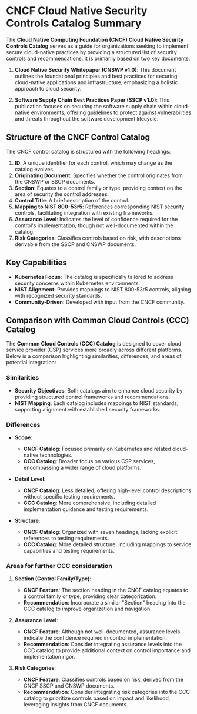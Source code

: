 # CNCF Cloud Native Security Controls Catalog Summary

The **Cloud Native Computing Foundation (CNCF) Cloud Native Security Controls Catalog** serves as a guide for organizations seeking to implement secure cloud-native practices by providing a structured list of security controls and recommendations. It is primarily based on two key documents:

1. **Cloud Native Security Whitepaper (CNSWP v1.0)**: This document outlines the foundational principles and best practices for securing cloud-native applications and infrastructure, emphasizing a holistic approach to cloud security.

2. **Software Supply Chain Best Practices Paper (SSCP v1.0)**: This publication focuses on securing the software supply chain within cloud-native environments, offering guidelines to protect against vulnerabilities and threats throughout the software development lifecycle.

## Structure of the CNCF Control Catalog

The CNCF control catalog is structured with the following headings:

1. **ID**: A unique identifier for each control, which may change as the catalog evolves.
2. **Originating Document**: Specifies whether the control originates from the CNSWP or SSCP documents.
3. **Section**: Equates to a control family or type, providing context on the area of security the control addresses.
4. **Control Title**: A brief description of the control.
5. **Mapping to NIST 800-53r5**: References corresponding NIST security controls, facilitating integration with existing frameworks.
6. **Assurance Level**: Indicates the level of confidence required for the control's implementation, though not well-documented within the catalog.
7. **Risk Categories**: Classifies controls based on risk, with descriptions derivable from the SSCP and CNSWP documents.

## Key Capabilities

- **Kubernetes Focus**: The catalog is specifically tailored to address security concerns within Kubernetes environments.
- **NIST Alignment**: Provides mappings to NIST 800-53r5 controls, aligning with recognized security standards.
- **Community-Driven**: Developed with input from the CNCF community.

## Comparison with Common Cloud Controls (CCC) Catalog

The **Common Cloud Controls (CCC) Catalog** is designed to cover cloud service provider (CSP) services more broadly across different platforms. Below is a comparison highlighting similarities, differences, and areas of potential integration:

### Similarities

- **Security Objectives**: Both catalogs aim to enhance cloud security by providing structured control frameworks and recommendations.
- **NIST Mapping**: Each catalog includes mappings to NIST standards, supporting alignment with established security frameworks.

### Differences

- **Scope**:
  - **CNCF Catalog**: Focused primarily on Kubernetes and related cloud-native technologies.
  - **CCC Catalog**: Broader focus on various CSP services, encompassing a wider range of cloud platforms.

- **Detail Level**:
  - **CNCF Catalog**: Less detailed, offering high-level control descriptions without specific testing requirements.
  - **CCC Catalog**: More comprehensive, including detailed implementation guidance and testing requirements.

- **Structure**:
  - **CNCF Catalog**: Organized with seven headings, lacking explicit references to testing requirements.
  - **CCC Catalog**: More detailed structure, including mappings to service capabilities and testing requirements.

### Areas for further CCC consideration

1. **Section (Control Family/Type)**:
   - **CNCF Feature**: The section heading in the CNCF catalog equates to a control family or type, providing clear categorization.
   - **Recommendation**: Incorporate a similar "Section" heading into the CCC catalog to improve organization and navigation.

2. **Assurance Level**:
   - **CNCF Feature**: Although not well-documented, assurance levels indicate the confidence required in control implementation.
   - **Recommendation**: Consider integrating assurance levels into the CCC catalog to provide additional context on control importance and implementation rigor.

3. **Risk Categories**:
   - **CNCF Feature**: Classifies controls based on risk, derived from the CNCF SSCP and CNSWP documents.
   - **Recommendation**: Consider integrating risk categories into the CCC catalog to prioritize controls based on impact and likelihood, leveraging insights from CNCF documents.
